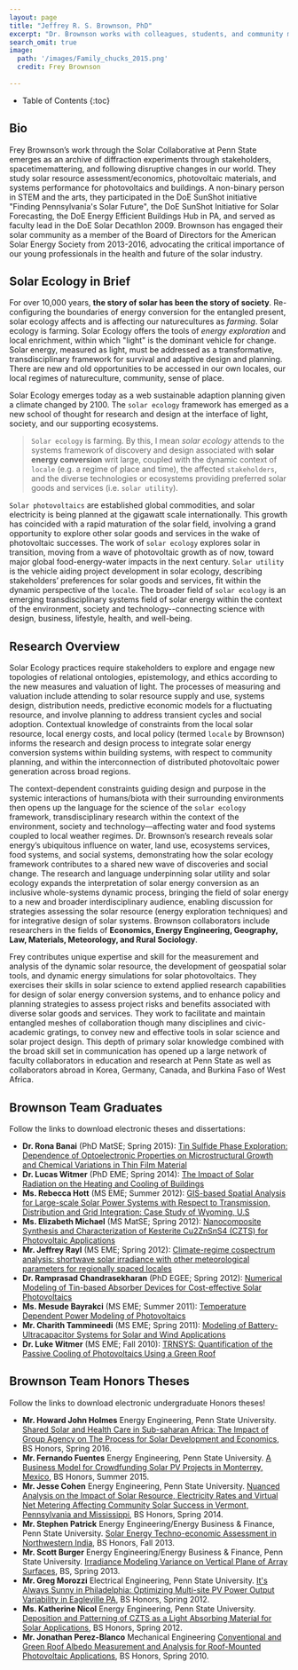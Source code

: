 ```yaml
---
layout: page
title: "Jeffrey R. S. Brownson, PhD"
excerpt: "Dr. Brownson works with colleagues, students, and community members to explore the school of thought in solar energy called Solar Ecology."
search_omit: true
image:
  path: '/images/Family_chucks_2015.png'
  credit: Frey Brownson
  
---
```


* Table of Contents
{:toc}

## Bio 

Frey Brownson’s work through the Solar Collaborative at Penn State emerges as an archive of diffraction experiments through stakeholders, spacetimemattering, and following disruptive changes in our world. They study solar resource assessment/economics, photovoltaic materials, and systems performance for photovoltaics and buildings. A non-binary person in STEM and the arts, they participated in the DoE SunShot initiative "Finding Pennsylvania's Solar Future", the DoE SunShot Initiative for Solar Forecasting, the DoE Energy Efficient Buildings Hub in PA, and served as faculty lead in the DoE Solar Decathlon 2009. Brownson has engaged their solar community as a member of the Board of Directors for the American Solar Energy Society from 2013-2016, advocating the critical importance of our young professionals in the health and future of the solar industry.  

## Solar Ecology in Brief

For over 10,000 years, **the story of solar has been the story of society**. Re-configuring the boundaries of energy conversion for the entangled present, solar ecology affects and is affecting our naturecultures as *farming*. Solar ecology is farming. Solar Ecology offers the tools of *energy exploration* and local enrichment, within which "light" is the dominant vehicle for change. Solar energy, measured as light, must be addressed as a transformative, transdisciplinary framework for survival and adaptive design and planning. There are new and old opportunities to be accessed in our own locales, our local regimes of natureculture, community, sense of place. 

Solar Ecology emerges today as a web sustainable adaption planning given a climate changed by 2100. The `solar ecology` framework has emerged as a new school of thought for research and design at the interface of light, society, and our supporting ecosystems.

> `Solar ecology` is farming. By this, I mean *solar ecology* attends to the systems framework of discovery and design associated with **solar energy conversion** writ large, coupled with the dynamic context of `locale` (e.g. a regime of place and time), the affected `stakeholders`, and the diverse technologies or ecosystems providing preferred solar goods and services (i.e. `solar utility`).
 
`Solar photovoltaics` are established global commodities, and solar electricity is being planned at the gigawatt scale internationally. This growth has coincided with a rapid maturation of the solar field, involving a grand opportunity to explore other solar goods and services in the wake of photovoltaic successes. The work of `solar ecology` explores solar in transition, moving from a wave of photovoltaic growth as of now, toward major global food-energy-water impacts in the next century. `Solar utility` is the vehicle aiding project development in solar ecology, describing stakeholders’ preferences for solar goods and services, fit within the dynamic perspective of the `locale`. The broader field of `solar ecology` is an emerging transdisciplinary systems field of solar energy within the context of the environment, society and technology--connecting science with design, business, lifestyle, health, and well-being. 


<!-- 

## Solar Ecology in the Media

**Focus on Research: Solar ecology explores the challenges in solar energy**
An editorial commentary that I developed to frame `solar ecology` in 2015. This peice preceded our first all-day workshop on "Solar Ecology: Exploring the Grand Challenges in Solar Energy", held on Dec. 4, 2015 at the Earth and Mineral Sciences Energy Institute, University Park, PA.

 <div>
    <iframe src="http://www.centredaily.com/living/article47032905.html" height="415" width="560" allowfullscreen="" frameborder="1">
    </iframe>
</div>

More Info: [www.energy.psu.edu/solarchallenge](http://www.energy.psu.edu/solarchallenge/) 

-->

## Research Overview

Solar Ecology practices require stakeholders to explore and engage new topologies of relational ontologies, epistemology, and ethics according to the new measures and valuation of light. The processes  of measuring and valuation include attending to solar resource supply and use, systems design, distribution needs, predictive economic models for a fluctuating resource, and involve planning to address transient cycles and social adoption. Contextual knowledge of constraints from the local solar resource, local energy costs, and local policy (termed `locale` by Brownson) informs the research and design process to integrate solar energy conversion systems within building systems, with respect to community planning, and within the interconnection of distributed photovoltaic power generation across broad regions. 

The context-dependent constraints guiding design and purpose in the systemic interactions of humans/biota with their surrounding environments then opens up the language for the science of the `solar ecology` framework, transdisciplinary research within the context of the environment, society and technology—affecting water and food systems coupled to local weather regimes. Dr. Brownson’s research reveals solar energy’s ubiquitous influence on water, land use, ecosystems services, food systems, and social systems, demonstrating how the solar ecology framework contributes to a shared new wave of discoveries and social change. The research and language underpinning solar utility and solar ecology expands the interpretation of solar energy conversion as an inclusive whole-systems dynamic process, bringing the field of solar energy to a new and broader interdisciplinary audience, enabling discussion for strategies assessing the solar resource (energy exploration techniques) and for integrative design of solar systems. Brownson collaborators include researchers in the fields of **Economics, Energy Engineering, Geography, Law, Materials, Meteorology, and Rural Sociology**.

Frey contributes unique expertise and skill for the measurement and analysis of the dynamic solar resource, the development of geospatial solar tools, and dynamic energy simulations for solar photovoltaics. They exercises their skills in solar science to extend applied research capabilities for design of solar energy conversion systems, and to enhance policy and planning strategies to assess project risks and benefits associated with diverse solar goods and services. They work to facilitate and maintain entangled meshes of collaboration though many disciplines and civic-academic gratings, to convey new and effective tools in solar science and solar project design. This depth of primary solar knowledge combined with the broad skill set in communication has opened up a large network of faculty collaborators in education and research at Penn State as well as collaborators abroad in Korea, Germany, Canada, and Burkina Faso of West Africa.


## Brownson Team Graduates

Follow the links to download electronic theses and dissertations:

* **Dr. Rona Banai** (PhD MatSE; Spring 2015): [Tin Sulfide Phase Exploration: Dependence of Optoelectronic Properties on Microstructural Growth and Chemical Variations in Thin Film Material](https://etda.libraries.psu.edu/catalog/26291)
* **Dr. Lucas Witmer** (PhD EME; Spring 2014): [The Impact of Solar Radiation on the Heating and Cooling of Buildings](https://etda.libraries.psu.edu/paper/22777/)
* **Ms. Rebecca Hott** (MS EME; Summer 2012): [GIS-based Spatial Analysis for Large-scale Solar Power Systems with Respect to Transmission, Distribution and Grid Integration: Case Study of Wyoming, U.S](https://etda.libraries.psu.edu/paper/15513/)
* **Ms. Elizabeth Michael** (MS MatSE; Spring 2012): [Nanocomposite Synthesis and Characterization of Kesterite Cu2ZnSnS4 (CZTS) for Photovoltaic Applications](https://etda.libraries.psu.edu/paper/13171/)
* **Mr. Jeffrey Rayl** (MS EME; Spring 2012): [Climate-regime cospectrum analysis: shortwave solar irradiance with other meteorological parameters for regionally spaced locales](https://etda.libraries.psu.edu/paper/14484/)
* **Dr. Ramprasad Chandrasekharan** (PhD EGEE; Spring 2012): [Numerical Modeling of Tin-based Absorber Devices for Cost-effective Solar Photovoltaics](https://etda.libraries.psu.edu/paper/14473/)
* **Ms. Mesude Bayrakci** (MS EME; Summer 2011): [Temperature Dependent Power Modeling of Photovoltaics](https://etda.libraries.psu.edu/catalog/12328)
* **Mr. Charith Tammineedi** (MS EME; Spring 2011): [Modeling of Battery-Ultracapacitor Systems for Solar and Wind Applications](https://etda.libraries.psu.edu/catalog/11561)
* **Dr. Luke Witmer** (MS EME; Fall 2010): [TRNSYS: Quantification of the Passive Cooling of Photovoltaics Using a Green Roof](https://etda.libraries.psu.edu/catalog/11242)

## Brownson Team Honors Theses

Follow the links to download electronic undergraduate Honors theses!

* **Mr. Howard John Holmes** Energy Engineering, Penn State University. [Shared Solar and Health Care in Sub-saharan Africa: The Impact of Group Agency on The Process for Solar Development and Economics](https://honors.libraries.psu.edu/catalog/29420), BS Honors, Spring 2016.
* **Mr. Fernando Fuentes** Energy Engineering, Penn State University. [A Business Model for Crowdfunding Solar PV Projects in Monterrey, Mexico](https://honors.libraries.psu.edu/catalog/26589), BS Honors, Summer 2015.
* **Mr. Jesse Cohen** Energy Engineering, Penn State University. [Nuanced Analysis on the Impact of Solar Resource, Electricity Rates and Virtual Net Metering Affecting Community Solar Success in Vermont, Pennsylvania and Mississippi](https://honors.libraries.psu.edu/catalog/25453), BS Honors, Spring 2014.
* **Mr. Stephen Patrick** Energy Engineering/Energy Business & Finance, Penn State University. [Solar Energy Techno-economic Assessment in Northwestern India](https://honors.libraries.psu.edu/catalog/21469), BS Honors, Fall 2013.
* **Mr. Scott Burger** Energy Engineering/Energy Business & Finance, Penn State University. [Irradiance Modeling Variance on Vertical Plane of Array Surfaces](https://honors.libraries.psu.edu/catalog/17887), BS, Spring 2013.
* **Mr. Greg Morozzi** Electrical Engineering, Penn State University. [It's Always Sunny in Philadelphia: Optimizing Multi-site PV Power Output Variability in Eagleville PA](https://honors.libraries.psu.edu/catalog/17909), BS Honors, Spring 2012.
* **Ms. Katherine Nicol** Energy Engineering, Penn State University. [Deposition and Patterning of CZTS as a Light Absorbing Material for Solar Applications](https://honors.libraries.psu.edu/catalog/14085), BS Honors, Spring 2012.
* **Mr. Jonathan Perez-Blanco** Mechanical Engineering [Conventional and Green Roof Albedo Measurement and Analysis for Roof-Mounted Photovoltaic Applications](http://honors.libraries.psu.edu/theses/approved/WorldWideIndex/EHT-212/index.html), BS Honors, Spring 2010.

<!--stackedit_data:
eyJoaXN0b3J5IjpbOTgyMDIyOTk2XX0=
-->
